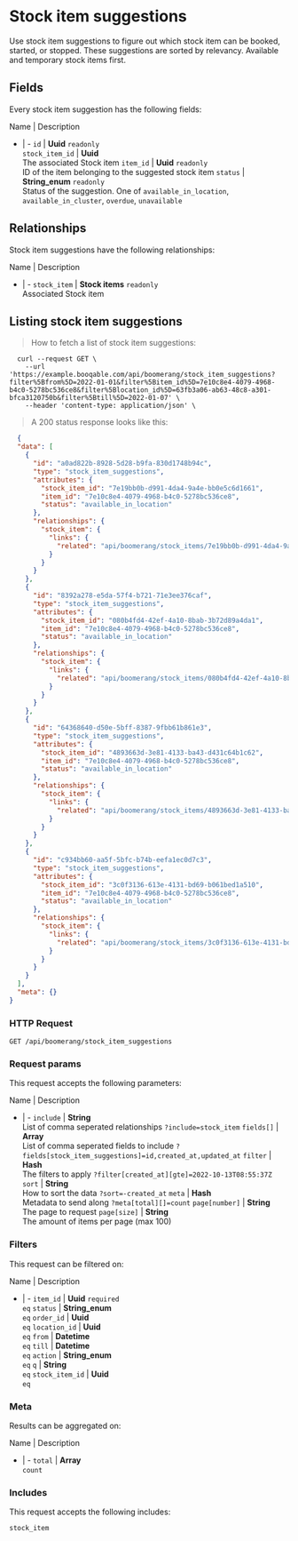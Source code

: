 # Stock item suggestions

Use stock item suggestions to figure out which stock item can be booked, started, or stopped. These suggestions are sorted by relevancy. Available and temporary stock items first.

## Fields
Every stock item suggestion has the following fields:

Name | Description
- | -
`id` | **Uuid** `readonly`<br>
`stock_item_id` | **Uuid** <br>The associated Stock item
`item_id` | **Uuid** `readonly`<br>ID of the item belonging to the suggested stock item
`status` | **String_enum** `readonly`<br>Status of the suggestion. One of `available_in_location`, `available_in_cluster`, `overdue`, `unavailable`


## Relationships
Stock item suggestions have the following relationships:

Name | Description
- | -
`stock_item` | **Stock items** `readonly`<br>Associated Stock item


## Listing stock item suggestions



> How to fetch a list of stock item suggestions:

```shell
  curl --request GET \
    --url 'https://example.booqable.com/api/boomerang/stock_item_suggestions?filter%5Bfrom%5D=2022-01-01&filter%5Bitem_id%5D=7e10c8e4-4079-4968-b4c0-5278bc536ce8&filter%5Blocation_id%5D=63fb3a06-ab63-48c8-a301-bfca3120750b&filter%5Btill%5D=2022-01-07' \
    --header 'content-type: application/json' \
```

> A 200 status response looks like this:

```json
  {
  "data": [
    {
      "id": "a0ad822b-8928-5d28-b9fa-830d1748b94c",
      "type": "stock_item_suggestions",
      "attributes": {
        "stock_item_id": "7e19bb0b-d991-4da4-9a4e-bb0e5c6d1661",
        "item_id": "7e10c8e4-4079-4968-b4c0-5278bc536ce8",
        "status": "available_in_location"
      },
      "relationships": {
        "stock_item": {
          "links": {
            "related": "api/boomerang/stock_items/7e19bb0b-d991-4da4-9a4e-bb0e5c6d1661"
          }
        }
      }
    },
    {
      "id": "8392a278-e5da-57f4-b721-71e3ee376caf",
      "type": "stock_item_suggestions",
      "attributes": {
        "stock_item_id": "080b4fd4-42ef-4a10-8bab-3b72d89a4da1",
        "item_id": "7e10c8e4-4079-4968-b4c0-5278bc536ce8",
        "status": "available_in_location"
      },
      "relationships": {
        "stock_item": {
          "links": {
            "related": "api/boomerang/stock_items/080b4fd4-42ef-4a10-8bab-3b72d89a4da1"
          }
        }
      }
    },
    {
      "id": "64368640-d50e-5bff-8387-9fbb61b861e3",
      "type": "stock_item_suggestions",
      "attributes": {
        "stock_item_id": "4893663d-3e81-4133-ba43-d431c64b1c62",
        "item_id": "7e10c8e4-4079-4968-b4c0-5278bc536ce8",
        "status": "available_in_location"
      },
      "relationships": {
        "stock_item": {
          "links": {
            "related": "api/boomerang/stock_items/4893663d-3e81-4133-ba43-d431c64b1c62"
          }
        }
      }
    },
    {
      "id": "c934bb60-aa5f-5bfc-b74b-eefa1ec0d7c3",
      "type": "stock_item_suggestions",
      "attributes": {
        "stock_item_id": "3c0f3136-613e-4131-bd69-b061bed1a510",
        "item_id": "7e10c8e4-4079-4968-b4c0-5278bc536ce8",
        "status": "available_in_location"
      },
      "relationships": {
        "stock_item": {
          "links": {
            "related": "api/boomerang/stock_items/3c0f3136-613e-4131-bd69-b061bed1a510"
          }
        }
      }
    }
  ],
  "meta": {}
}
```

### HTTP Request

`GET /api/boomerang/stock_item_suggestions`

### Request params

This request accepts the following parameters:

Name | Description
- | -
`include` | **String** <br>List of comma seperated relationships `?include=stock_item`
`fields[]` | **Array** <br>List of comma seperated fields to include `?fields[stock_item_suggestions]=id,created_at,updated_at`
`filter` | **Hash** <br>The filters to apply `?filter[created_at][gte]=2022-10-13T08:55:37Z`
`sort` | **String** <br>How to sort the data `?sort=-created_at`
`meta` | **Hash** <br>Metadata to send along `?meta[total][]=count`
`page[number]` | **String** <br>The page to request
`page[size]` | **String** <br>The amount of items per page (max 100)


### Filters

This request can be filtered on:

Name | Description
- | -
`item_id` | **Uuid** `required`<br>`eq`
`status` | **String_enum** <br>`eq`
`order_id` | **Uuid** <br>`eq`
`location_id` | **Uuid** <br>`eq`
`from` | **Datetime** <br>`eq`
`till` | **Datetime** <br>`eq`
`action` | **String_enum** <br>`eq`
`q` | **String** <br>`eq`
`stock_item_id` | **Uuid** <br>`eq`


### Meta

Results can be aggregated on:

Name | Description
- | -
`total` | **Array** <br>`count`


### Includes

This request accepts the following includes:

`stock_item`





